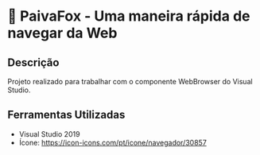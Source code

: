 # :rocket: PaivaFox - Uma maneira rápida de navegar da Web

## Descrição
Projeto realizado para trabalhar com o componente WebBrowser do Visual Studio.

## Ferramentas Utilizadas
- Visual Studio 2019
- Ícone: https://icon-icons.com/pt/icone/navegador/30857
